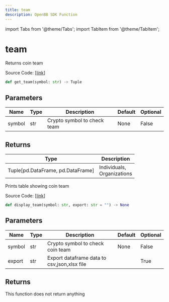 ```yaml
---
title: team
description: OpenBB SDK Function
---
```


import Tabs from '@theme/Tabs';
import TabItem from '@theme/TabItem';

# team

<Tabs>
<TabItem value="model" label="Model" default>

Returns coin team

Source Code: [[link](https://github.com/OpenBB-finance/OpenBBTerminal/tree/main/openbb_terminal/cryptocurrency/due_diligence/messari_model.py#L419)]

```python
def get_team(symbol: str) -> Tuple
```
## Parameters

| Name | Type | Description | Default | Optional |
| ---- | ---- | ----------- | ------- | -------- |
| symbol | str | Crypto symbol to check team | None | False |

## Returns

| Type | Description |
| ---- | ----------- |
| Tuple[pd.DataFrame, pd.DataFrame] | Individuals,<br/>Organizations |



</TabItem>
<TabItem value="view" label="View">

Prints table showing coin team

Source Code: [[link](https://github.com/OpenBB-finance/OpenBBTerminal/tree/main/openbb_terminal/cryptocurrency/due_diligence/messari_view.py#L556)]

```python
def display_team(symbol: str, export: str = "") -> None
```
## Parameters

| Name | Type | Description | Default | Optional |
| ---- | ---- | ----------- | ------- | -------- |
| symbol | str | Crypto symbol to check coin team | None | False |
| export | str | Export dataframe data to csv,json,xlsx file |  | True |

## Returns

This function does not return anything



</TabItem>
</Tabs>